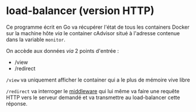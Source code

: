 # load-balancer (version HTTP)

Ce programme écrit en Go va récupérer l'état de tous les containers Docker sur la machine hôte *via* le container cAdvisor situé à l'adresse contenue dans la variable `monitor`.

On accède aux données *via* 2 points d'entrée :
* /view
* /redirect


`/view` va uniquement afficher le container qui a le plus de mémoire vive libre

`/redirect` va interroger le [middleware](https://github.com/MattMattV/middleware) qui lui même va faire une requête HTTP vers le serveur demandé et va transmettre au load-balancer cette réponse.